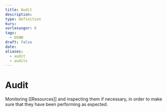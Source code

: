 ```yaml
---
title: Audit
description: 
type: definition
kurs: 
vorlesungnr: 0
tags:
  - OSNW
draft: false
date: 
aliases:
  - audit
  - audits
---
```


# Audit
Monitoring [[Resources]] and inspecting them if necessary, in order to make sure that they have been performing as expected.